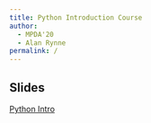 ```yaml
---
title: Python Introduction Course
author:
  - MPDA'20
  - Alan Rynne
permalink: /
---
```


## Slides

[Python Intro](slides/pythonIntro.html)
